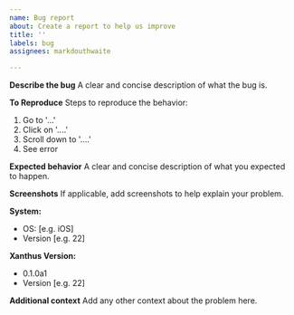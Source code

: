 ```yaml
---
name: Bug report
about: Create a report to help us improve
title: ''
labels: bug
assignees: markdouthwaite

---
```


**Describe the bug**
A clear and concise description of what the bug is.

**To Reproduce**
Steps to reproduce the behavior:
1. Go to '...'
2. Click on '....'
3. Scroll down to '....'
4. See error

**Expected behavior**
A clear and concise description of what you expected to happen.

**Screenshots**
If applicable, add screenshots to help explain your problem.

**System:**
 - OS: [e.g. iOS]
 - Version [e.g. 22]

**Xanthus Version:**
 - 0.1.0a1
 - Version [e.g. 22]

**Additional context**
Add any other context about the problem here.

